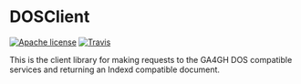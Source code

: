 DOSClient
===
[![Apache license](http://img.shields.io/badge/license-Apache-blue.svg?style=flat)](LICENSE) [![Travis](https://travis-ci.org/uc-cdis/dosclient.svg?branch=master)](https://travis-ci.org/uc-cdis/dosclient)

This is the client library for making requests to the GA4GH DOS
compatible services and returning an Indexd compatible document.


